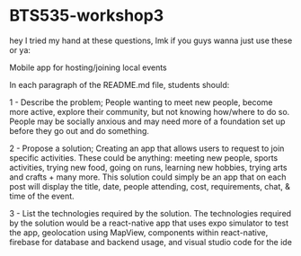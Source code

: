 # BTS535-workshop3

hey I tried my hand at these questions, lmk if you guys wanna just use these or ya:
 
Mobile app for hosting/joining local events
 
In each paragraph of the README.md file, students should:
 
1 - Describe the problem;
People wanting to meet new people, become more active, explore their community, but not knowing how/where to do so. People may be socially anxious and may need more of a foundation set up before they go out and do something.
 
2 - Propose a solution;
Creating an app that allows users to request to join specific activities. These could be anything: meeting new people, sports activities,  trying new food, going on runs, learning new hobbies, trying arts and crafts + many more. This solution could simply be an app that on each post will display the title, date, people attending, cost, requirements, chat, & time of the event.
 
3 - List the technologies required by the solution.
The technologies required by the solution would be a react-native app that uses expo simulator to test the app, geolocation using MapView, components within react-native, firebase for database and backend usage, and visual studio code for the ide
